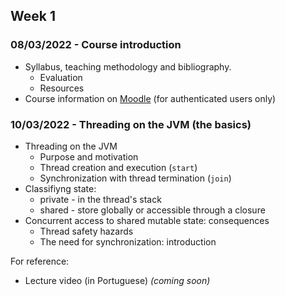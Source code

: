 
## Week 1
### 08/03/2022 - Course introduction
* Syllabus, teaching methodology and bibliography.
  * Evaluation
  * Resources
* Course information on [Moodle](https://2122moodle.isel.pt/course/view.php?id=5377) (for authenticated users only)

### 10/03/2022 - Threading on the JVM (the basics)
* Threading on the JVM
  * Purpose and motivation
  * Thread creation and execution (`start`)
  * Synchronization with thread termination (`join`)
* Classifiyng state: 
  * private - in the thread's stack
  * shared - store globally or accessible through a closure
* Concurrent access to shared mutable state: consequences
  * Thread safety hazards
  * The need for synchronization: introduction

For reference: 
  * Lecture video (in Portuguese) _(coming soon)_    

